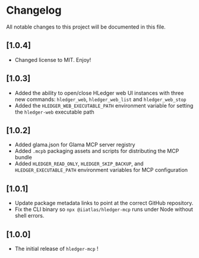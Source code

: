 # Changelog

All notable changes to this project will be documented in this file.

## [1.0.4]

- Changed license to MIT. Enjoy!

## [1.0.3]

- Added the ability to open/close HLedger web UI instances with three new commands: `hledger_web`, `hledger_web_list` and `hledger_web_stop`
- Added the `HLEDGER_WEB_EXECUTABLE_PATH` environment variable for setting the `hledger-web` executable path

## [1.0.2]

- Added glama.json for Glama MCP server registry
- Added `.mcpb` packaging assets and scripts for distributing the MCP bundle
- Added `HLEDGER_READ_ONLY`, `HLEDGER_SKIP_BACKUP`, and `HLEDGER_EXECUTABLE_PATH` environment variables for MCP configuration

## [1.0.1]

- Update package metadata links to point at the correct GitHub repository.
- Fix the CLI binary so `npx @iiatlas/hledger-mcp` runs under Node without shell errors.

## [1.0.0]

- The initial release of `hledger-mcp` !
